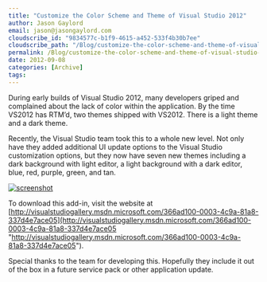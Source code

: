 ```yaml
---
title: "Customize the Color Scheme and Theme of Visual Studio 2012"
author: Jason Gaylord
email: jason@jasongaylord.com
cloudscribe_id: "9834577c-b1f9-4615-a452-533f4b30b7ee"
cloudscribe_path: "/Blog/customize-the-color-scheme-and-theme-of-visual-studio-2012"
permalink: /Blog/customize-the-color-scheme-and-theme-of-visual-studio-2012
date: 2012-09-08
categories: [Archive]
tags: 
---
```


During early builds of Visual Studio 2012, many developers griped and complained about the lack of color within the application. By the time VS2012 has RTM’d, two themes shipped with VS2012. There is a light theme and a dark theme.

Recently, the Visual Studio team took this to a whole new level. Not only have they added additional UI update options to the Visual Studio customization options, but they now have seven new themes including a dark background with light editor, a light background with a dark editor, blue, red, purple, green, and tan.

[![screenshot](https://cdn.jasongaylord.com/images/2012/09/07/screenshot_2.png "screenshot")](https://cdn.jasongaylord.com/images/2012/09/07/screenshot_2.png)

To download this add-in, visit the website at [http://visualstudiogallery.msdn.microsoft.com/366ad100-0003-4c9a-81a8-337d4e7ace05](http://visualstudiogallery.msdn.microsoft.com/366ad100-0003-4c9a-81a8-337d4e7ace05 "http://visualstudiogallery.msdn.microsoft.com/366ad100-0003-4c9a-81a8-337d4e7ace05").

Special thanks to the team for developing this. Hopefully they include it out of the box in a future service pack or other application update.
